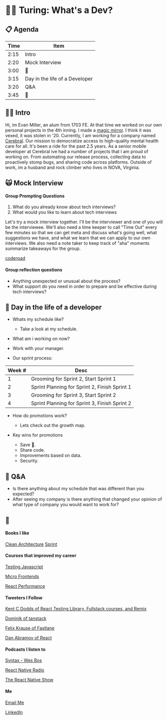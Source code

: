 # 👩‍💻 Turing: What's a Dev?

## 📋 Agenda
| Time 	| Item 	|
|-	|-	|
| 2:15 	| Intro 	|
| 2:20 	| Mock Interview 	|
| 3:00 	| 🍅 |
| 3:15 	| Day in the life of a Developer |
| 3:20 	| Q&A 	|
| 3:45 	| 👋	|

## 👨‍🎤 Intro
Hi, im Evan Miller, an alum from 1703 FE. At that time we worked on our own personal projects in the 4th inning. I made a [magic mirror](https://github.com/EvanSays/magic-mirror). I think it was vexed, it was stolen in '20. Currently, I am working for a company named [Cerebral](https://cerebral.com/). Our mission to democratize access to high-quality mental health care for all. It's been a ride for the past 2.5 years. As a senior mobile developer at Cerebral ive had a number of projects that I am proud of working on. From automating our release process, collecting data to proactively stomp bugs, and sharing code across platforms. Outside of work, im a husband and rock climber who lives in NOVA, Virginia.

## 🙀 Mock Interview

#### Group Prompting Questions
1. What do you already know about tech interviews?
2. What would you like to learn about tech interviews

Let's try a mock interview together. I'll be the interviewer and one of you will be the interviewee. We'll also need a time keeper to call "Time Out" every few minutes so that we can get meta and discuss what's going well, what suggestions we have, and what we learn that we can apply to our own interviews. We also need a note taker to keep track of "aha" moments summarize takeaways for the group.

[coderpad](https://coderpad.io/NJXTXX2R)

#### Group reflection questions
- Anything unexpected or unusual about the process?
- What support do you need in order to prepare and be effective during tech interviews?

## 📅 Day in the life of a developer

- Whats my schedule like?
  - Take a look at my schedule.

- What am i working on now?

- Work with your manager.

- Our sprint process:

| Week #  | Desc  |
|-	|-	|
| 1	 | Grooming for Sprint 2, Start Sprint 1 	|
| 2	 | Sprint Planning for Sprint 2, Finish Sprint 1  |
| 3	 | Grooming for Sprint 3, Start Sprint 2  |
| 4	 | Sprint Planning for Sprint 3, Finish Sprint 2 	|

- How do promotions work?
  - Lets check out the growth map.

- Key wins for promotions
  - Save 💸.
  - Share code.
  - Improvements based on data.
  - Security.

## 🤨 Q&A
- Is there anything about my schedule that was different than you expected?
- After seeing my company is there anything that changed your opinion of what type of company you would want to work for?

## 👋

#### Books I like
[Clean Architecture](https://www.amazon.com/Clean-Architecture-Craftsmans-Software-Structure/dp/0134494164/ref=pd_bxgy_vft_none_img_sccl_1/140-5021775-2228648?pd_rd_w=vl1IM&content-id=amzn1.sym.26a5c67f-1a30-486b-bb90-b523ad38d5a0&pf_rd_p=26a5c67f-1a30-486b-bb90-b523ad38d5a0&pf_rd_r=W8GZP1JCZE1DNFAHX1G7&pd_rd_wg=XfuFv&pd_rd_r=fc9a6ab8-5e30-4a72-b0d2-8ed796f6bdf0&pd_rd_i=0134494164&psc=1)
[Sprint](https://www.amazon.com/Sprint-Solve-Problems-Test-Ideas/dp/150112174X/ref=sr_1_1?crid=2T8TU572JSZ94&keywords=sprint+book&qid=1685639910&sprefix=Sprint%2Caps%2C74&sr=8-1)

#### Courses that improved my career
[Testing Javascript](https://testingjavascript.com/)

[Micro Frontends](https://www.udemy.com/course/microfrontend-course/)

[React Performance](https://frontendmasters.com/courses/react-performance/)


#### Tweeters I Follow
[Kent C Dodds of React Testing Library, Fullstack courses, and Remix](https://twitter.com/kentcdodds)

[Dominik of tanstack](https://twitter.com/TkDodo)

[Felix Krause of Fastlane](https://twitter.com/KrauseFx)

[Dan Abramov of React](https://twitter.com/dan_abramov)

#### Podcasts I listen to
[Syntax - Wes Bos](https://podcasts.apple.com/us/podcast/syntax-tasty-web-development-treats/id1253186678)

[React Native Radio](https://podcasts.apple.com/us/podcast/react-native-radio/id1058647602)

[The React Native Show](https://podcasts.apple.com/us/podcast/the-react-native-show-podcast/id1525543072)

#### Me
[Email Me](mailto:hello@evansays.com)

[LinkedIn](https://www.linkedin.com/in/evansays/)
